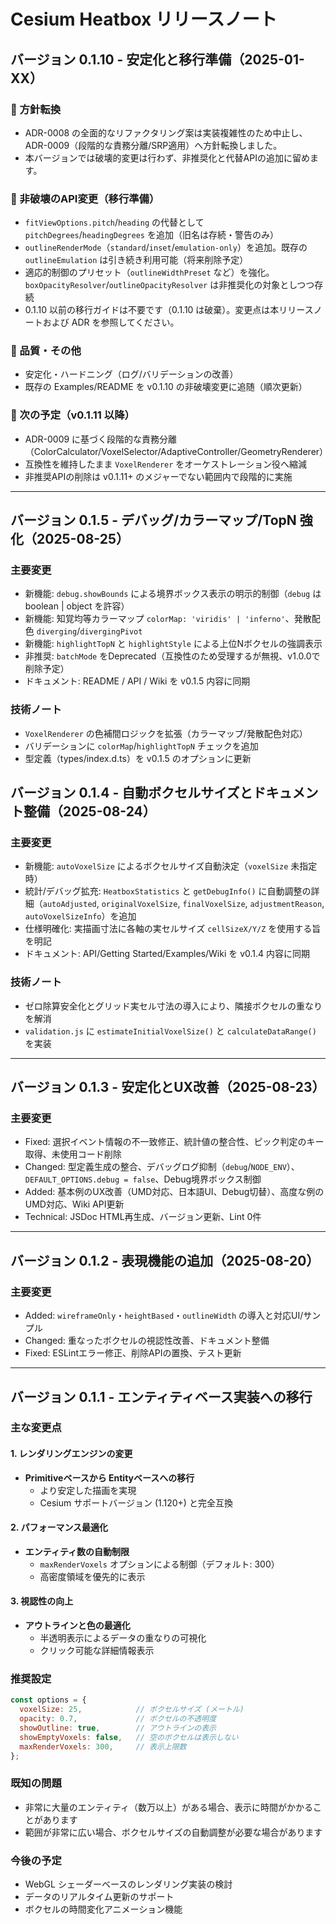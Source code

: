 # Cesium Heatbox リリースノート

## バージョン 0.1.10 - 安定化と移行準備（2025-01-XX）

### 🧭 方針転換
- ADR-0008 の全面的なリファクタリング案は実装複雑性のため中止し、ADR-0009（段階的な責務分離/SRP適用）へ方針転換しました。
- 本バージョンでは破壊的変更は行わず、非推奨化と代替APIの追加に留めます。

### 🔄 非破壊のAPI変更（移行準備）
- `fitViewOptions.pitch`/`heading` の代替として `pitchDegrees`/`headingDegrees` を追加（旧名は存続・警告のみ）
- `outlineRenderMode`（`standard`/`inset`/`emulation-only`）を追加。既存の `outlineEmulation` は引き続き利用可能（将来削除予定）
- 適応的制御のプリセット（`outlineWidthPreset` など）を強化。`boxOpacityResolver`/`outlineOpacityResolver` は非推奨化の対象としつつ存続
- 0.1.10 以前の移行ガイドは不要です（0.1.10 は破棄）。変更点は本リリースノートおよび ADR を参照してください。

### 🧪 品質・その他
- 安定化・ハードニング（ログ/バリデーションの改善）
- 既存の Examples/README を v0.1.10 の非破壊変更に追随（順次更新）

### 📌 次の予定（v0.1.11 以降）
- ADR-0009 に基づく段階的な責務分離（ColorCalculator/VoxelSelector/AdaptiveController/GeometryRenderer）
- 互換性を維持したまま `VoxelRenderer` をオーケストレーション役へ縮減
- 非推奨APIの削除は v0.1.11+ のメジャーでない範囲内で段階的に実施

---

## バージョン 0.1.5 - デバッグ/カラーマップ/TopN 強化（2025-08-25）

### 主要変更
- 新機能: `debug.showBounds` による境界ボックス表示の明示的制御（`debug` は boolean | object を許容）
- 新機能: 知覚均等カラーマップ `colorMap: 'viridis' | 'inferno'`、発散配色 `diverging`/`divergingPivot`
- 新機能: `highlightTopN` と `highlightStyle` による上位Nボクセルの強調表示
- 非推奨: `batchMode` をDeprecated（互換性のため受理するが無視、v1.0.0で削除予定）
- ドキュメント: README / API / Wiki を v0.1.5 内容に同期

### 技術ノート
- `VoxelRenderer` の色補間ロジックを拡張（カラーマップ/発散配色対応）
- バリデーションに `colorMap`/`highlightTopN` チェックを追加
- 型定義（types/index.d.ts）を v0.1.5 のオプションに更新

## バージョン 0.1.4 - 自動ボクセルサイズとドキュメント整備（2025-08-24）

### 主要変更
- 新機能: `autoVoxelSize` によるボクセルサイズ自動決定（`voxelSize` 未指定時）
- 統計/デバッグ拡充: `HeatboxStatistics` と `getDebugInfo()` に自動調整の詳細（`autoAdjusted`, `originalVoxelSize`, `finalVoxelSize`, `adjustmentReason`, `autoVoxelSizeInfo`）を追加
- 仕様明確化: 実描画寸法に各軸の実セルサイズ `cellSizeX/Y/Z` を使用する旨を明記
- ドキュメント: API/Getting Started/Examples/Wiki を v0.1.4 内容に同期

### 技術ノート
- ゼロ除算安全化とグリッド実セル寸法の導入により、隣接ボクセルの重なりを解消
- `validation.js` に `estimateInitialVoxelSize()` と `calculateDataRange()` を実装

---

## バージョン 0.1.3 - 安定化とUX改善（2025-08-23）

### 主要変更
- Fixed: 選択イベント情報の不一致修正、統計値の整合性、ピック判定のキー取得、未使用コード削除
- Changed: 型定義生成の整合、デバッグログ抑制（`debug`/`NODE_ENV`）、`DEFAULT_OPTIONS.debug = false`、Debug境界ボックス制御
- Added: 基本例のUX改善（UMD対応、日本語UI、Debug切替）、高度な例のUMD対応、Wiki API更新
- Technical: JSDoc HTML再生成、バージョン更新、Lint 0件

---

## バージョン 0.1.2 - 表現機能の追加（2025-08-20）

### 主要変更
- Added: `wireframeOnly`・`heightBased`・`outlineWidth` の導入と対応UI/サンプル
- Changed: 重なったボクセルの視認性改善、ドキュメント整備
- Fixed: ESLintエラー修正、削除APIの置換、テスト更新

---

## バージョン 0.1.1 - エンティティベース実装への移行

### 主な変更点

#### 1. レンダリングエンジンの変更
- **Primitiveベースから Entityベースへの移行**
  - より安定した描画を実現
  - Cesium サポートバージョン (1.120+) と完全互換

#### 2. パフォーマンス最適化
- **エンティティ数の自動制限**
  - `maxRenderVoxels` オプションによる制御（デフォルト: 300）
  - 高密度領域を優先的に表示

#### 3. 視認性の向上
- **アウトラインと色の最適化**
  - 半透明表示によるデータの重なりの可視化
  - クリック可能な詳細情報表示

### 推奨設定

```javascript
const options = {
  voxelSize: 25,            // ボクセルサイズ (メートル)
  opacity: 0.7,             // ボクセルの不透明度
  showOutline: true,        // アウトラインの表示
  showEmptyVoxels: false,   // 空のボクセルは表示しない
  maxRenderVoxels: 300,     // 表示上限数
};
```

### 既知の問題
- 非常に大量のエンティティ（数万以上）がある場合、表示に時間がかかることがあります
- 範囲が非常に広い場合、ボクセルサイズの自動調整が必要な場合があります

### 今後の予定
- WebGL シェーダーベースのレンダリング実装の検討
- データのリアルタイム更新のサポート
- ボクセルの時間変化アニメーション機能
